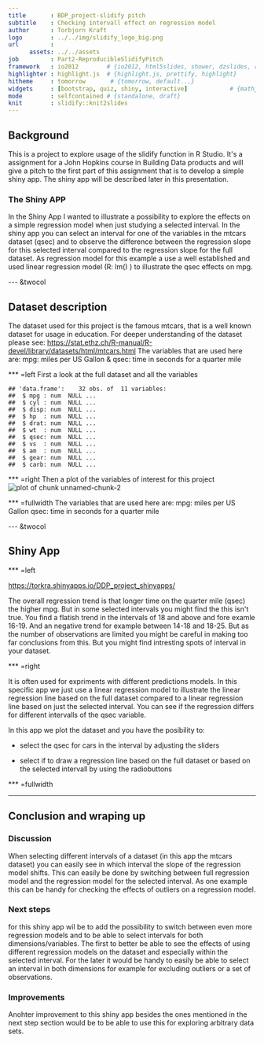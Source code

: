 ```yaml
---
title       : BDP_project-slidify pitch
subtitle    : Checking intervall effect on regression model
author      : Torbjorn Kraft
logo        : ../../img/slidify_logo_big.png
url         :
      assets: ../../assets
job         : Part2-ReproducibleSlidifyPitch
framework   : io2012        # {io2012, html5slides, shower, dzslides, revealjs...}
highlighter : highlight.js  # {highlight.js, prettify, highlight}
hitheme     : tomorrow       # {tomorrow, default...}
widgets     : [bootstrap, quiz, shiny, interactive]            # {mathjax, quiz, bootstrap}
mode        : selfcontained # {standalone, draft}
knit        : slidify::knit2slides
---
```


## Background
This is a project to explore usage of the slidify function in R Studio. It's a assignment for a John Hopkins course in Building Data products and will give a pitch to the first part of this assignment that is to develop a simple shiny app. The shiny app will be described later in this presentation.
  
### The Shiny APP
In the Shiny App I wanted to illustrate a possibility to explore the effects on a simple regression model when just studying a selected interval. In the shiny app you can select an interval for one of the variables in the mtcars dataset (qsec) and to observe the difference between the regression slope for this selected interval compared to the regression slope for the full dataset. As regression model for this example a use a well established and used linear regression model (R: lm() ) to illustrate the qsec effects on mpg.
  

--- &twocol
## Dataset description
The dataset used for this project is the famous mtcars, that is a well known dataset for usage in education. For deeper understanding of the dataset please see: https://stat.ethz.ch/R-manual/R-devel/library/datasets/html/mtcars.html The variables that are used here are:
mpg:  miles per US Gallon & qsec: time in seconds for a quarter mile

*** =left
First a look at the full dataset and all the variables

```
## 'data.frame':	32 obs. of  11 variables:
##  $ mpg : num  NULL ...
##  $ cyl : num  NULL ...
##  $ disp: num  NULL ...
##  $ hp  : num  NULL ...
##  $ drat: num  NULL ...
##  $ wt  : num  NULL ...
##  $ qsec: num  NULL ...
##  $ vs  : num  NULL ...
##  $ am  : num  NULL ...
##  $ gear: num  NULL ...
##  $ carb: num  NULL ...
```

*** =right
Then a plot of the variables of interest for this project 
![plot of chunk unnamed-chunk-2](assets/fig/unnamed-chunk-2-1.png) 

*** =fullwidth
The variables that are used here are:
mpg:  miles per US Gallon
qsec: time in seconds for a quarter mile

--- &twocol

## Shiny App  
  
*** =left
  
https://torkra.shinyapps.io/DDP_project_shinyapps/
  
  
The overall regression trend is that longer time on the quarter mile (qsec) the higher mpg. But in some selected intervals you might find the this isn't true. You find a flatish trend in the intervals of 18 and above and fore examle 16-19. And an negative trend for example between 14-18 and 18-25. But as the number of observations are limited you might be careful in making too far conclusions from this. But you might find intresting spots of interval in your dataset.
  
*** =right
  
It is often used for expriments with different predictions models. In this specific app we just use a linear regression model to illustrate the linear regression line based on the full dataset compared to a linear regression line based on just the selected interval.
You can see if the regression differs for different intervalls of the qsec variable.

In this app we plot the dataset and you have the posibility to:

* select the qsec for cars in the interval by adjusting the sliders

* select if to draw a regression line based on the full dataset
  or based on the selected intervall by using the radiobuttons
  
  
*** =fullwidth

---

## Conclusion and wraping up  
### Discussion  
When selecting different intervals of a dataset (in this app the mtcars dataset) you can easily see in which interval the slope of the regression model shifts. This can easily be done by switching between full regression model and the regression model for the selected interval. As one example this can be handy for checking the effects of outliers on a regression model.
  
### Next steps
for this shiny app wil be to add the possibility to switch between even more regression models and to be able to select intervals for both dimensions/variables. The first to better be able to see the effects of using different regression models on the dataset and especially within the selected interval. For the later it would be handy to easily be able to select an interval in both dimensions for example for excluding outliers or a set of observations.
  
### Improvements
Anohter improvement to this shiny app besides the ones mentioned in the next step section would be to be able to use this for exploring arbitrary data sets.
